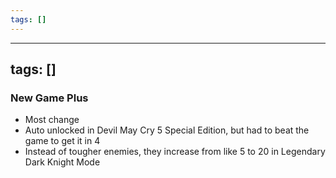 ```yaml
---
tags: []
---
```


---
tags: []
---

### New Game Plus
- Most change 
- Auto unlocked in Devil May Cry 5 Special Edition, but had to beat the game to get it in 4
- Instead of tougher enemies, they increase from like 5 to 20 in Legendary Dark Knight Mode